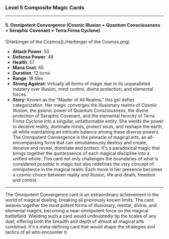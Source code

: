 ### Level 5 Composite Magic Cards

---

#### 5. Omnipotent Convergence (Cosmic Illusion + Quantum Consciousness + Seraphic Covenant + Terra Firma Cyclone)

![Harbinger of the Cosmos](./Harbinger of the Cosmos.png)

- **Attack Power**: 50
- **Defense Power**: 48
- **Health**: 57
- **Mana Cost**: 65
- **Duration**: 12 turns
- **Range**: 18 tiles
- **Strong Against**: Virtually all forms of magic due to its unparalleled mastery over illusion, mind control, divine protection, and elemental forces.
- **Story**: Known as the "Master of All Realms," this girl defies categorization. Her magic converges the illusionary realms of Cosmic Illusion, the psionic power of Quantum Consciousness, the divine protection of Seraphic Covenant, and the elemental ferocity of Terra Firma Cyclone into a singular, unfathomable entity. She wields the power to deceive reality, dominate minds, protect souls, and reshape the earth, all while maintaining an intricate balance among these diverse powers. The Omnipotent Convergence is the pinnacle of magical arts, an all-encompassing force that can simultaneously destroy and create, deceive and reveal, dominate and protect. It's a paradoxical magic that brings together the quintessence of each magical discipline into a unified whole. This card not only challenges the boundaries of what is considered possible in magic but also redefines the very concept of omnipotence in the magical realm. Each move in her presence becomes a cosmic choice between reality and illusion, life and death, freedom and control.

---

The Omnipotent Convergence card is an extraordinary achievement in the world of magical dueling, breaking all previously known limits. The card weaves together the most potent forms of illusionary, mental, divine, and elemental magics, becoming a near-omnipotent force on the magical battlefield. Wielding such a card would undoubtedly tip the scales of any duel, offering both the breadth and depth of almost all magical arts combined. It's a meta-defining card that would shape the strategies and tactics of all who encounter it.